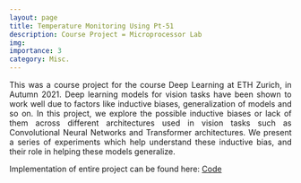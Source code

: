 ```yaml
---
layout: page
title: Temperature Monitoring Using Pt-51 
description: Course Project = Microprocessor Lab
img:
importance: 3
category: Misc.
---
```


<p align="justify"> This was a course project for the course Deep Learning at ETH Zurich, in Autumn 2021. Deep learning models for vision tasks have been shown to work well due to factors like inductive biases, generalization of models and so on. In this project, we explore the possible inductive biases or lack of them across different architectures used in vision tasks such as Convolutional Neural Networks and Transformer architectures. We present a series of experiments which help understand these inductive bias, and their role in helping these models generalize.</p>


Implementation of entire project can be found here: <a href="https://github.com/Siddhant-Ray/Inductive-Biases-in-CNNs-vs-Transformers"> Code </a>